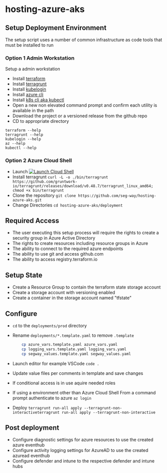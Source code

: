 # hosting-azure-aks

## Setup Deployment Environment

The setup script uses a number of common infrastructure as code tools that must be installed to run

### Option 1 Admin Workstation

Setup a admin workstation

* Install [terraform](https://developer.hashicorp.com/terraform/downloads)
* Install [terragrunt](https://terragrunt.gruntwork.io/docs/getting-started/install/)
* Install [kubelogin](https://azure.github.io/kubelogin/install.html)
* Install [azure cli](https://learn.microsoft.com/en-us/cli/azure/install-azure-cli)
* Install [k8s cli aka kubectl](https://kubernetes.io/docs/tasks/tools/)
* Open a new non elevated command prompt and confirm each utility is available in the path
* Download the project or a versioned release from the github repo
* CD to appropriate directory

```
terraform --help
terragrunt --help
kubelogin --help
az --help
kubectl --help
```

### Option 2 Azure Cloud Shell

* Launch [![Launch Cloud Shell](https://learn.microsoft.com/azure/cloud-shell/media/embed-cloud-shell/launch-cloud-shell-1.png)](https://shell.azure.com/bash)
* Install terragrunt `curl -L -o ./bin/terragrunt https://github.com/gruntwork-io/terragrunt/releases/download/v0.48.7/terragrunt_linux_amd64; chmod +x bin/terragrunt`
* Clone the repository `git clone https://github.com/seg-way/hosting-azure-aks.git`
* Change Directories `cd hosting-azure-aks/deployment`

## Required Access

* The user executing this setup process will require the rights to create a security group in Azure Active Directory
* The rights to create resources including resource groups in Azure
* The ability to connect to the required azure endpoints
* The ability to use git and access github.com
* The ability to access registry.terraform.io

## Setup State

* Create a Resource Group to contain the terraform state storage account
* Create a storage account with versioning enabled
* Create a container in the storage account named "tfstate"

## Configure

* `cd` to the `deployments/prod` directory
* Rename `deployments/*.template.yaml` to remove `.template`

    ```bash
        cp azure_vars.template.yaml azure_vars.yaml 
        cp logging_vars.template.yaml logging_vars.yaml 
        cp segway_values.template.yaml segway_values.yaml 
    ```

* Launch editor for example VSCode `code .`
* Update value files per comments in template and save changes
* If conditional access is in use aquire needed roles
* If using a environment other than Azure Cloud Shell From a command prompt authenticate to azure `az login`
* Deploy `terragrunt run-all apply --terragrunt-non-interactiveterragrunt run-all apply --terragrunt-non-interactive`

## Post deployment

* Configure diagnostic settings for azure resources to use the created azure eventhub
* Configure activity logging settings for AzureAD to use the created azuread eventhub
* Configure defender and intune to the respective defender and intune hubs
